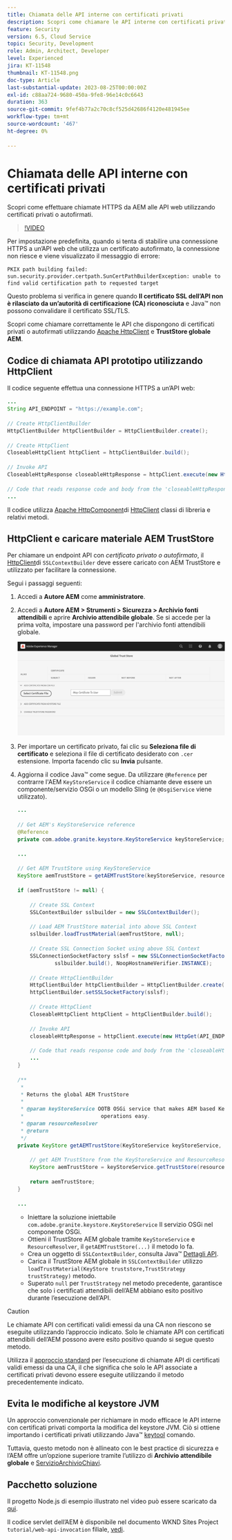 ```yaml
---
title: Chiamata delle API interne con certificati privati
description: Scopri come chiamare le API interne con certificati privati o autofirmati.
feature: Security
version: 6.5, Cloud Service
topic: Security, Development
role: Admin, Architect, Developer
level: Experienced
jira: KT-11548
thumbnail: KT-11548.png
doc-type: Article
last-substantial-update: 2023-08-25T00:00:00Z
exl-id: c88aa724-9680-450a-9fe8-96e14c0c6643
duration: 363
source-git-commit: 9fef4b77a2c70c8cf525d42686f4120e481945ee
workflow-type: tm+mt
source-wordcount: '467'
ht-degree: 0%

---
```


# Chiamata delle API interne con certificati privati

Scopri come effettuare chiamate HTTPS da AEM alle API web utilizzando certificati privati o autofirmati.

>[!VIDEO](https://video.tv.adobe.com/v/3424853?quality=12&learn=on)

Per impostazione predefinita, quando si tenta di stabilire una connessione HTTPS a un’API web che utilizza un certificato autofirmato, la connessione non riesce e viene visualizzato il messaggio di errore:

```
PKIX path building failed: sun.security.provider.certpath.SunCertPathBuilderException: unable to find valid certification path to requested target
```

Questo problema si verifica in genere quando **Il certificato SSL dell’API non è rilasciato da un’autorità di certificazione (CA) riconosciuta** e Java™ non possono convalidare il certificato SSL/TLS.

Scopri come chiamare correttamente le API che dispongono di certificati privati o autofirmati utilizzando [Apache HttpClient](https://hc.apache.org/httpcomponents-client-4.5.x/index.html) e **TrustStore globale AEM**.


## Codice di chiamata API prototipo utilizzando HttpClient

Il codice seguente effettua una connessione HTTPS a un’API web:

```java
...
String API_ENDPOINT = "https://example.com";

// Create HttpClientBuilder
HttpClientBuilder httpClientBuilder = HttpClientBuilder.create();

// Create HttpClient
CloseableHttpClient httpClient = httpClientBuilder.build();

// Invoke API
CloseableHttpResponse closeableHttpResponse = httpClient.execute(new HttpGet(API_ENDPOINT));

// Code that reads response code and body from the 'closeableHttpResponse' object
...
```

Il codice utilizza [Apache HttpComponent](https://hc.apache.org/)di [HttpClient](https://hc.apache.org/httpcomponents-client-4.5.x/index.html) classi di libreria e relativi metodi.


## HttpClient e caricare materiale AEM TrustStore

Per chiamare un endpoint API con _certificato privato o autofirmato_, il [HttpClient](https://hc.apache.org/httpcomponents-client-4.5.x/index.html)di `SSLContextBuilder` deve essere caricato con AEM TrustStore e utilizzato per facilitare la connessione.

Segui i passaggi seguenti:

1. Accedi a **Autore AEM** come **amministratore**.
1. Accedi a **Autore AEM > Strumenti > Sicurezza > Archivio fonti attendibili** e aprire **Archivio attendibile globale**. Se si accede per la prima volta, impostare una password per l&#39;archivio fonti attendibili globale.

   ![Archivio attendibile globale](assets/internal-api-call/global-trust-store.png)

1. Per importare un certificato privato, fai clic su **Seleziona file di certificato** e seleziona il file di certificato desiderato con `.cer` estensione. Importa facendo clic su **Invia** pulsante.

1. Aggiorna il codice Java™ come segue. Da utilizzare `@Reference` per contrarre l&#39;AEM `KeyStoreService` il codice chiamante deve essere un componente/servizio OSGi o un modello Sling (e `@OsgiService` viene utilizzato).

   ```java
   ...
   
   // Get AEM's KeyStoreService reference
   @Reference
   private com.adobe.granite.keystore.KeyStoreService keyStoreService;
   
   ...
   
   // Get AEM TrustStore using KeyStoreService
   KeyStore aemTrustStore = getAEMTrustStore(keyStoreService, resourceResolver);
   
   if (aemTrustStore != null) {
   
       // Create SSL Context
       SSLContextBuilder sslbuilder = new SSLContextBuilder();
   
       // Load AEM TrustStore material into above SSL Context
       sslbuilder.loadTrustMaterial(aemTrustStore, null);
   
       // Create SSL Connection Socket using above SSL Context
       SSLConnectionSocketFactory sslsf = new SSLConnectionSocketFactory(
               sslbuilder.build(), NoopHostnameVerifier.INSTANCE);
   
       // Create HttpClientBuilder
       HttpClientBuilder httpClientBuilder = HttpClientBuilder.create();
       httpClientBuilder.setSSLSocketFactory(sslsf);
   
       // Create HttpClient
       CloseableHttpClient httpClient = httpClientBuilder.build();
   
       // Invoke API
       closeableHttpResponse = httpClient.execute(new HttpGet(API_ENDPOINT));
   
       // Code that reads response code and body from the 'closeableHttpResponse' object
       ...
   } 
   
   /**
    * 
    * Returns the global AEM TrustStore
    * 
    * @param keyStoreService OOTB OSGi service that makes AEM based KeyStore
    *                         operations easy.
    * @param resourceResolver
    * @return
    */
   private KeyStore getAEMTrustStore(KeyStoreService keyStoreService, ResourceResolver resourceResolver) {
   
       // get AEM TrustStore from the KeyStoreService and ResourceResolver
       KeyStore aemTrustStore = keyStoreService.getTrustStore(resourceResolver);
   
       return aemTrustStore;
   }
   
   ...
   ```

   * Iniettare la soluzione iniettabile `com.adobe.granite.keystore.KeyStoreService` Il servizio OSGi nel componente OSGi.
   * Ottieni il TrustStore AEM globale tramite `KeyStoreService` e `ResourceResolver`, il `getAEMTrustStore(...)` il metodo lo fa.
   * Crea un oggetto di `SSLContextBuilder`, consulta Java™ [Dettagli API](https://javadoc.io/static/org.apache.httpcomponents/httpcore/4.4.8/index.html?org/apache/http/ssl/SSLContextBuilder.html).
   * Carica il TrustStore AEM globale in `SSLContextBuilder` utilizzo `loadTrustMaterial(KeyStore truststore,TrustStrategy trustStrategy)` metodo.
   * Superato `null` per `TrustStrategy` nel metodo precedente, garantisce che solo i certificati attendibili dell’AEM abbiano esito positivo durante l’esecuzione dell’API.


>[!CAUTION]
>
>Le chiamate API con certificati validi emessi da una CA non riescono se eseguite utilizzando l’approccio indicato. Solo le chiamate API con certificati attendibili dell’AEM possono avere esito positivo quando si segue questo metodo.
>
>Utilizza il [approccio standard](#prototypical-api-invocation-code-using-httpclient) per l’esecuzione di chiamate API di certificati validi emessi da una CA, il che significa che solo le API associate a certificati privati devono essere eseguite utilizzando il metodo precedentemente indicato.

## Evita le modifiche al keystore JVM

Un approccio convenzionale per richiamare in modo efficace le API interne con certificati privati comporta la modifica del keystore JVM. Ciò si ottiene importando i certificati privati utilizzando Java™ [keytool](https://docs.oracle.com/en/java/javase/11/tools/keytool.html#GUID-5990A2E4-78E3-47B7-AE75-6D1826259549) comando.

Tuttavia, questo metodo non è allineato con le best practice di sicurezza e l’AEM offre un’opzione superiore tramite l’utilizzo di **Archivio attendibile globale** e [ServizioArchivioChiavi](https://javadoc.io/doc/com.adobe.aem/aem-sdk-api/latest/com/adobe/granite/keystore/KeyStoreService.html).


## Pacchetto soluzione

Il progetto Node.js di esempio illustrato nel video può essere scaricato da [qui](assets/internal-api-call/REST-APIs.zip).

Il codice servlet dell’AEM è disponibile nel documento WKND Sites Project `tutorial/web-api-invocation` filiale, [vedi](https://github.com/adobe/aem-guides-wknd/tree/tutorial/web-api-invocation/core/src/main/java/com/adobe/aem/guides/wknd/core/servlets).
